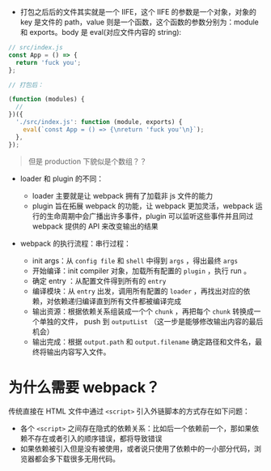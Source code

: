 - 打包之后后的文件其实就是一个 IIFE，这个 IIFE 的参数是一个对象，对象的 key 是文件的 path，value 则是一个函数，这个函数的参数分别为：module 和 exports。body 是 eval(对应文件内容的 string):

```js
// src/index.js
const App = () => {
  return 'fuck you';
};

// 打包后：

(function (modules) {
  //
})({
  './src/index.js': function (module, exports) {
    eval(`const App = () => {\nreturn 'fuck you'\n}`);
  },
});
```

> 但是 production 下貌似是个数组？？

- loader 和 plugin 的不同：

  - loader 主要就是让 webpack 拥有了加载非 js 文件的能力
  - plugin 旨在拓展 webpack 的功能，让 webpack 更加灵活，webpack 运行的生命周期中会广播出许多事件，plugin 可以监听这些事件并且同过 webpack 提供的 API 来改变输出的结果

- webpack 的执行流程：串行过程：
  - init args：从 `config file` 和 `shell` 中得到 `args` ，得出最终 `args`
  - 开始编译：init compiler 对象，加载所有配置的 `plugin` ，执行 run 。
  - 确定 entry ：从配置文件得到所有的 `entry`
  - 编译模块：从 `entry` 出发，调用所有配置的 `loader` ，再找出对应的依赖，对依赖递归编译直到所有文件都被编译完成
  - 输出资源：根据依赖关系组装成一个个 `chunk` ，再把每个 `chunk` 转换成一个单独的文件， push 到 `outputList` （这一步是能够修改输出内容的最后机会）
  - 输出完成：根据 `output.path` 和 `output.filename` 确定路径和文件名，最终将输出内容写入文件。

# 为什么需要 webpack？

传统直接在 HTML 文件中通过 `<script>` 引入外链脚本的方式存在如下问题：

- 各个 `<script>` 之间存在隐式的依赖关系：比如后一个依赖前一个，那如果依赖不存在或者引入的顺序错误，都将导致错误
- 如果依赖被引入但是没有被使用，或者说只使用了依赖中的一小部分代码，浏览器都会多下载很多无用代码。
